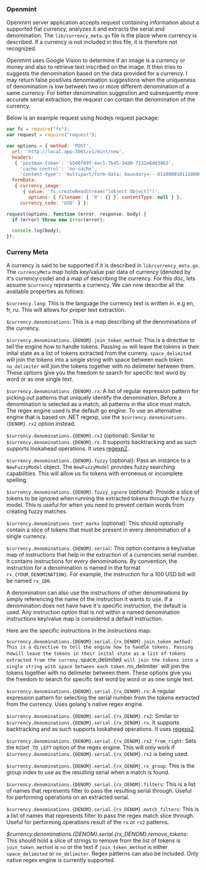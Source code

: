 ### Openmint

Openmint server application accepts request containing information about a supported
fiat currency, analyzes it and extracts the serial and denomination. The `lib/currency_meta.go`
file is the place where currency is described. If a currency is not included in this file, 
it is therefore not recognized. 

Openmint uses Google Vision to determine if an image is a currency or money and also 
to retrieve text inscribed on the image. It then tries to suggests the denomination
based on the data provided for a currency. I may return false positives denomination suggestions
when the uniqueness of denomination is low between two or more different denomination of a 
same currency. For better denomination suggestion and subsequently more accurate serial 
extraction, the request can contain the denomination of the currency. 

Below is an example request using Nodejs request package:

```js
var fs = require("fs");
var request = require("request");

var options = { method: 'POST',
  url: 'http://local.app:3001/v1/mint/new',
  headers: 
   { 'postman-token': 'b506f89f-4ac1-7b45-34d0-7132e6dd3963',
     'cache-control': 'no-cache',
     'content-type': 'multipart/form-data; boundary=---011000010111000001101001' },
  formData: 
   { currency_image: 
      { value: 'fs.createReadStream("[object Object]")',
        options: { filename: { '0': {} }, contentType: null } },
     currency_code: 'USD' } };

request(options, function (error, response, body) {
  if (error) throw new Error(error);

  console.log(body);
});

```

### Curreny Meta

A currency is said to be supported if it is described in `lib/currency_meta.go`. The `currencyMeta`
map holds key/value pair data of currency (denoted by it's currency code) and a map of describing the 
currency. For this doc, lets assume `$currency` represents a currency. We can now describe all the available 
properties as follows:

`$currency.lang`: 
This is the language the currency text is written in. e.g en, fr, ru. This will allows for proper
text extraction.

`$currency.denominations`: 
This is a map describing all the denominations of the currency.

`$currency.denominations.{DENOM}.join_token_method`:
This is a directive to tell the engine how to handle tokens. Passing `no` will
leave the tokens in their inital state as a list of tokens extracted from the curreny. `space_delimited` 
will join the tokens into a single string with space between each token. `no_delimiter` will join the tokens together
with no delimeter between them. These options give you the freedom to search for specific text word by word or
as one single text.

`$currency.denominations.{DENOM}.rx`: 
A list of regular expression pattern for picking out patterns that uniquely
identify the denomination. Before a denomination is selected as a match, 
all patterns in the slice must match. The regex engine used is the default
go engine. To use an alternative engine that is based on .NET regexp, use
the `$currency.denominations.{DENOM}.rx2` option instead.

`$currency.denominations.{DENOM}.rx2` (optional): 
Similar to `$currency.denominations.{DENOM}.rx`. It supports
backtracking and as such supports lookahead operations. It uses [regexp2](https://github.com/dlclark/regexp2). 

`$currency.denominations.{DENOM}.fuzzy` (optional):
Pass an instance to a `NewFuzzyModel` object. The `NewFuzzyModel` provides fuzzy 
searching capabilities. This will allow us fix tokens with erroneous or incomplete spelling.

`$currency.denominations.{DENOM}.fuzzy_ignore` (optional):
Provide a slice of tokens to be ignored when running the extracted
tokens through the fuzzy model. This is useful for when you need to
prevent certain words from creating fuzzy matches. 

`$currency.denominations.text_marks` (optional): 
This should optionally contain a slice of tokens that must be
present in every denomination of a single currency.

`$currency.denominations.{DENOM}.serial`: 
This option contains a key/value map of instructions that help in the
extraction of a currencies serial number. It contains instructions 
for every denominations. By convention, the instruction for a 
denomination is named in the format `rx_{YOUR_DENOMINATION}`. For example, the 
instruction for a 100 USD bill will be named `rx_100`. 

A denomination can also use the instructions of other
denominations by simply referencing the name of the instruction it wants to use. 
If a denomination does not have have it's specific instruction, the default 
is used. Any instruction option that is not within a named denomination instructions
key/value map is considered a default instruction. 

Here are the specific instructions in the instructions map:

`$currency.denominations.{DENOM}.serial.{rx_DENOM}.join_token_method:
This is a directive to tell the engine how to handle tokens. Passing `no` will
leave the tokens in their inital state as a list of tokens extracted from the curreny. `space_delimited` 
will join the tokens into a single string with space between each token. `no_delimiter` will join the tokens together
with no delimeter between them. These options give you the freedom to search for specific text word by word or
as one single text.

`$currency.denominations.{DENOM}.serial.{rx_DENOM}.rx`:
A regular expression pattern for selecting the serial number from 
the tokens extracted from the currency. Uses golang's native regex engine.

`$currency.denominations.{DENOM}.serial.{rx_DENOM}.rx2`:
Similar to `$currency.denominations.{DENOM}.serial.{rx_DENOM}.rx`. It supports
backtracking and as such supports lookahead operations. It uses [regexp2](https://github.com/dlclark/regexp2). 

`$currency.denominations.{DENOM}.serial.{rx_DENOM}.rx2_from_right`:
Sets the `RIGHT_TO_LEFT` option of the regex engine. This will only 
work if `$currency.denominations.{DENOM}.serial.{rx_DENOM}.rx2` is being used. 

`$currency.denominations.{DENOM}.serial.{rx_DENOM}.rx_group`:
This is the group index to use as the resulting serial when a match is found.

`$currency.denominations.{DENOM}.serial.{rx_DENOM}.filters`:
This is a list of names that represents filter to pass the resulting
serial through. Useful for performing operations on an extracted serial.

`$currency.denominations.{DENOM}.serial.{rx_DENOM}.match_filters`:
This is a list of names that represents filter to pass the regex
match slice through. Useful for performing operations result of the `rx` or `rx2`
patterns.

*$currency.denominations.{DENOM}.serial.{rx_DENOM}.remove_tokens*:
This should hold a slice of strings to remove from the list of tokens
is `join_token_method` is `no` or the text if `join_token_method` is either
`space_delimited` or `no_delimiter`. Regex patterns can also be included. 
Only native regex engine is currently supported. 


